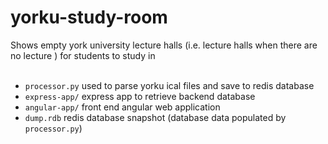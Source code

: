 # yorku-study-room

Shows empty york university lecture halls (i.e. lecture halls when there are no lecture ) for students to study in
<br><br>

* `processor.py` used to parse yorku ical files and save to redis database<br>
* `express-app/` express app to retrieve backend database<br>
* `angular-app/` front end angular web application<br>
* `dump.rdb` redis database snapshot (database data populated by `processor.py`)<br>

